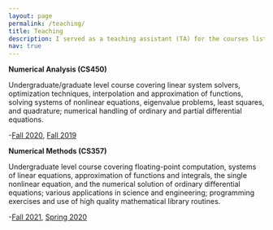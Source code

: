 ```yaml
---
layout: page
permalink: /teaching/
title: Teaching
description: I served as a teaching assistant (TA) for the courses listed below. My dutites included leading discussion sessions, holding office hours, and course content creation.
nav: true
---
```



**Numerical Analysis (CS450)**

Undergraduate/graduate level course covering linear system solvers, optimization techniques, interpolation and approximation of functions, solving systems of nonlinear equations, eigenvalue problems, least squares, and quadrature; numerical handling of ordinary and partial differential equations.

-[Fall 2020](https://relate.cs.illinois.edu/course/cs450-s21/), [Fall 2019](https://relate.cs.illinois.edu/course/cs450-f19/)

**Numerical Methods (CS357)**

Undergraduate level course covering floating-point computation, systems of linear equations, approximation of functions and integrals, the single nonlinear equation, and the numerical solution of ordinary differential equations; various applications in science and engineering; programming exercises and use of high quality mathematical library routines.

-[Fall 2021](https://courses.grainger.illinois.edu/cs357/fa2021/), [Spring 2020](https://courses.grainger.illinois.edu/cs357/fa2020/)
